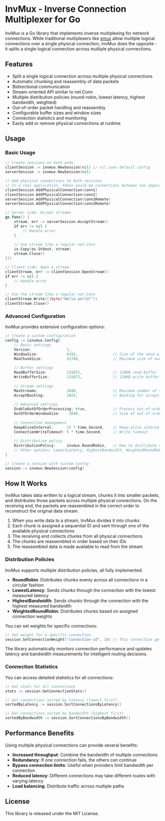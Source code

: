 # InvMux - Inverse Connection Multiplexer for Go

InvMux is a Go library that implements inverse multiplexing for network connections. While traditional multiplexers like [smux](https://github.com/xtaci/smux) allow multiple logical connections over a single physical connection, InvMux does the opposite - it splits a single logical connection across multiple physical connections.

## Features

- Split a single logical connection across multiple physical connections
- Automatic chunking and reassembly of data packets
- Bidirectional communication
- Stream-oriented API similar to net.Conn
- Multiple distribution policies (round-robin, lowest latency, highest bandwidth, weighted)
- Out-of-order packet handling and reassembly
- Configurable buffer sizes and window sizes
- Connection statistics and monitoring
- Easily add or remove physical connections at runtime

## Usage

### Basic Usage

```go
// Create sessions on both ends
clientSession := invmux.NewSession(nil) // nil uses default config
serverSession := invmux.NewSession(nil)

// Add physical connections to both sessions
// In a real application, these would be connections between two separate machines
clientSession.AddPhysicalConnection(conn1)
clientSession.AddPhysicalConnection(conn2)
serverSession.AddPhysicalConnection(conn1Remote)
serverSession.AddPhysicalConnection(conn2Remote)

// Server side: Accept streams
go func() {
    stream, err := serverSession.AcceptStream()
    if err != nil {
        // Handle error
    }
    
    // Use stream like a regular net.Conn
    io.Copy(os.Stdout, stream)
    stream.Close()
}()

// Client side: Open a stream
clientStream, err := clientSession.OpenStream()
if err != nil {
    // Handle error
}

// Use the stream like a regular net.Conn
clientStream.Write([]byte("Hello world!"))
clientStream.Close()
```

### Advanced Configuration

InvMux provides extensive configuration options:

```go
// Create a custom configuration
config := &invmux.Config{
    // Basic settings
    Version:                1,
    WindowSize:             8192,                // Size of the send window
    MaxChunkSize:           32768,               // Maximum size of each chunk
    
    // Buffer settings
    ReadBufferSize:         131072,              // 128KB read buffer
    WriteBufferSize:        131072,              // 128KB write buffer
    
    // Stream settings
    MaxStreams:             2048,                // Maximum number of streams
    AcceptBacklog:          1024,                // Backlog for accepting streams
    
    // Advanced settings
    EnableOutOfOrderProcessing: true,            // Process out-of-order packets
    OutOfOrderWindowSize:    2048,               // Size of out-of-order window
    
    // Connection management
    KeepAliveInterval:      15 * time.Second,    // Keep-alive interval
    ConnectionWriteTimeout: 5 * time.Second,     // Write timeout
    
    // Distribution policy
    DistributionPolicy:     invmux.RoundRobin,   // How to distribute chunks
    // Other options: LowestLatency, HighestBandwidth, WeightedRoundRobin
}

// Create a session with custom config
session := invmux.NewSession(config)
```

## How It Works

InvMux takes data written to a logical stream, chunks it into smaller packets, and distributes those packets across multiple physical connections. On the receiving end, the packets are reassembled in the correct order to reconstruct the original data stream.

1. When you write data to a stream, InvMux divides it into chunks
2. Each chunk is assigned a sequential ID and sent through one of the available physical connections
3. The receiving end collects chunks from all physical connections
4. The chunks are reassembled in order based on their IDs
5. The reassembled data is made available to read from the stream

### Distribution Policies

InvMux supports multiple distribution policies, all fully implemented:

- **RoundRobin**: Distributes chunks evenly across all connections in a circular fashion
- **LowestLatency**: Sends chunks through the connection with the lowest measured latency
- **HighestBandwidth**: Sends chunks through the connection with the highest measured bandwidth
- **WeightedRoundRobin**: Distributes chunks based on assigned connection weights

You can set weights for specific connections:

```go
// Set weight for a specific connection
session.SetConnectionWeight("connection-id", 10) // This connection gets 10x more traffic
```

The library automatically monitors connection performance and updates latency and bandwidth measurements for intelligent routing decisions.

### Connection Statistics

You can access detailed statistics for all connections:

```go
// Get stats for all connections
stats := session.GetConnectionStats()

// Get connections sorted by latency (lowest first)
sortedByLatency := session.SortConnectionsByLatency()

// Get connections sorted by bandwidth (highest first)
sortedByBandwidth := session.SortConnectionsByBandwidth()
```

## Performance Benefits

Using multiple physical connections can provide several benefits:

- **Increased throughput**: Combine the bandwidth of multiple connections
- **Redundancy**: If one connection fails, the others can continue
- **Bypass connection limits**: Useful when providers limit bandwidth per connection
- **Reduced latency**: Different connections may take different routes with varying latency
- **Load balancing**: Distribute traffic across multiple paths

## License

This library is released under the MIT License. 
